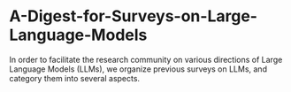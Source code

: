# A-Digest-for-Surveys-on-Large-Language-Models
In order to facilitate the research community on various directions of Large Language Models (LLMs), we organize previous surveys on LLMs, and category them into several aspects.
